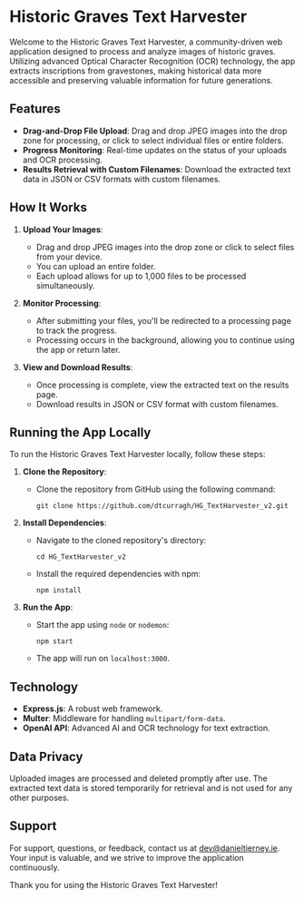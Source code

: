 # Historic Graves Text Harvester

Welcome to the Historic Graves Text Harvester, a community-driven web application designed to process and analyze images of historic graves. Utilizing advanced Optical Character Recognition (OCR) technology, the app extracts inscriptions from gravestones, making historical data more accessible and preserving valuable information for future generations.

## Features

- **Drag-and-Drop File Upload**: Drag and drop JPEG images into the drop zone for processing, or click to select individual files or entire folders.
- **Progress Monitoring**: Real-time updates on the status of your uploads and OCR processing.
- **Results Retrieval with Custom Filenames**: Download the extracted text data in JSON or CSV formats with custom filenames.

## How It Works

1. **Upload Your Images**:

   - Drag and drop JPEG images into the drop zone or click to select files from your device.
   - You can upload an entire folder.
   - Each upload allows for up to 1,000 files to be processed simultaneously.

2. **Monitor Processing**:

   - After submitting your files, you'll be redirected to a processing page to track the progress.
   - Processing occurs in the background, allowing you to continue using the app or return later.

3. **View and Download Results**:
   - Once processing is complete, view the extracted text on the results page.
   - Download results in JSON or CSV format with custom filenames.

## Running the App Locally

To run the Historic Graves Text Harvester locally, follow these steps:

1. **Clone the Repository**:

   - Clone the repository from GitHub using the following command:
     ```
     git clone https://github.com/dtcurragh/HG_TextHarvester_v2.git
     ```

2. **Install Dependencies**:

   - Navigate to the cloned repository's directory:
     ```
     cd HG_TextHarvester_v2
     ```
   - Install the required dependencies with npm:
     ```
     npm install
     ```

3. **Run the App**:
   - Start the app using `node` or `nodemon`:
     ```
     npm start
     ```
   - The app will run on `localhost:3000`.

## Technology

- **Express.js**: A robust web framework.
- **Multer**: Middleware for handling `multipart/form-data`.
- **OpenAI API**: Advanced AI and OCR technology for text extraction.

## Data Privacy

Uploaded images are processed and deleted promptly after use. The extracted text data is stored temporarily for retrieval and is not used for any other purposes.

## Support

For support, questions, or feedback, contact us at [dev@danieltierney.ie](mailto:dev@danieltierney.ie). Your input is valuable, and we strive to improve the application continuously.

Thank you for using the Historic Graves Text Harvester!
